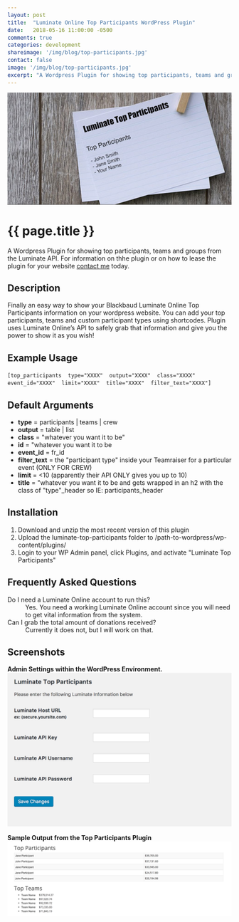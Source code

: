 ```yaml
---
layout: post
title:  "Luminate Online Top Participants WordPress Plugin"
date:   2018-05-16 11:00:00 -0500
comments: true
categories: development
shareimage: '/img/blog/top-participants.jpg'
contact: false
image: '/img/blog/top-participants.jpg'
excerpt: "A Wordpress Plugin for showing top participants, teams and groups from the Luminate API.  For information on thhe plugin or on how to lease the plugin for your website."
---
```

<img src="/img/blog/top-participants.jpg" class="img-fluid center-block featured-blog-img" />

# {{ page.title }}
A Wordpress Plugin for showing top participants, teams and groups from the Luminate API.  For information on thhe plugin or on how to lease the plugin for your website [contact me](mailto://richardchiriboga@gmail.com) today.



## Description
Finally an easy way to show your Blackbaud Luminate Online Top Participants information on your wordpress website.  You can add your top participants, teams and custom participant types using shortcodes. Plugin uses Luminate Online’s API to safely grab that information and give you the power to show it as you wish!



## Example Usage
`[top_participants 
	type="XXXX" 
	output="XXXX" 
	class="XXXX" 
	event_id="XXXX" 
	limit="XXXX" 
	title="XXXX" 
	filter_text="XXXX"]`



## Default Arguments
- **type** = participants | teams | crew
- **output** = table | list
- **class** = "whatever you want it to be"  
- **id** = "whatever you want it to be  
- **event_id** = fr_id  
- **filter_text** = the "participant type" inside your Teamraiser for a particular event (ONLY FOR CREW)
- **limit** = <10 (apparently their API ONLY gives you up to 10) 
- **title** = "whatever you want it to be and gets wrapped in an h2 with the class of "type"_header so IE: participants_header



## Installation
1. Download and unzip the most recent version of this plugin
2. Upload the luminate-top-participants folder to /path-to-wordpress/wp-content/plugins/
3. Login to your WP Admin panel, click Plugins, and activate "Luminate Top Participants"



## Frequently Asked Questions
<dl>
  <dt>Do I need a Luminate Online account to run this?</dt>
  <dd>Yes. You need a working Luminate Online account since you will need to get vital information from the system.</dd>

  <dt>Can I grab the total amount of donations received?</dt>
  <dd>Currently it does not, but I will work on that.</dd>
</dl>



## Screenshots
**Admin Settings within the WordPress Environment.**
<img src="/img/blog/top-participants-screenshot-1.png" class="img-responsive center-block featured-blog-img" />

**Sample Output from the Top Participants Plugin**
<img src="/img/blog/top-participants-output.jpg" class="img-responsive center-block featured-blog-img" />